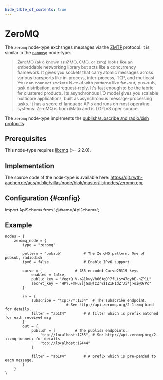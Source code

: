 ```yaml
---
hide_table_of_contents: true
---
```


# ZeroMQ

The `zeromq` node-type exchanges messages via the [ZMTP](https://rfc.zeromq.org/spec:23/ZMTP/) protocol.
It is similar to the [`nanomsg`](nanomsg.md) node-type.

> ZeroMQ (also known as ØMQ, 0MQ, or zmq) looks like an embeddable networking library but acts like a concurrency framework. It gives you sockets that carry atomic messages across various transports like in-process, inter-process, TCP, and multicast. You can connect sockets N-to-N with patterns like fan-out, pub-sub, task distribution, and request-reply. It's fast enough to be the fabric for clustered products. Its asynchronous I/O model gives you scalable multicore applications, built as asynchronous message-processing tasks. It has a score of language APIs and runs on most operating systems. ZeroMQ is from iMatix and is LGPLv3 open source.

The `zeromq` node-type implements the [publish/subscribe and radio/dish protocols](http://api.zeromq.org/4-2:zmq-socket).

## Prerequisites

This node-type requires [libzmq](http://zeromq.org) (>= 2.2.0).

## Implementation

The source code of the node-type is available here:
https://git.rwth-aachen.de/acs/public/villas/node/blob/master/lib/nodes/zeromq.cpp

## Configuration {#config}

import ApiSchema from '@theme/ApiSchema';

<ApiSchema id="node" example pointer="#/components/schemas/websocket" />

## Example

``` url="external/node/etc/examples/nodes/zeromq.conf" title="node/etc/examples/nodes/zeromq.conf"
nodes = {
	zeromq_node = {
		type = "zeromq"

		pattern = "pubsub"			# The ZeroMQ pattern. One of pubsub, radiodish
		ipv6 = false				# Enable IPv6 support

		curve = {				# Z85 encoded Curve25519 keys
			enabled = false,
			public_key = "Veg+Q.V-c&1k>yVh663gQ^7fL($y47gybE-nZP1L"
			secret_key = "HPY.+mFuB[jGs@(zZr6$IZ1H1dZ7Ji*j>oi@O?Pc"
		}

		in = {
			subscribe = "tcp://*:1234"	# The subscribe endpoint.
							# See http://api.zeromq.org/2-1:zmq-bind for details.
			filter = "ab184"		# A filter which is prefix matched for each received msg
		}
		out = {
			publish = [			# The publish endpoints.
				"tcp://localhost:1235",	# See http://api.zeromq.org/2-1:zmq-connect for details.
				"tcp://localhost:12444"
			]

			filter = "ab184"		# A prefix which is pre-pended to each message.
		}
	}
}
```
